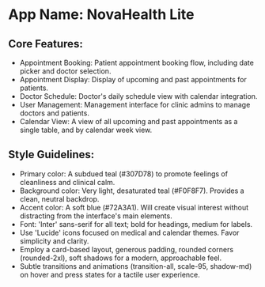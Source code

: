 # **App Name**: NovaHealth Lite

## Core Features:

- Appointment Booking: Patient appointment booking flow, including date picker and doctor selection.
- Appointment Display: Display of upcoming and past appointments for patients.
- Doctor Schedule: Doctor's daily schedule view with calendar integration.
- User Management: Management interface for clinic admins to manage doctors and patients.
- Calendar View: A view of all upcoming and past appointments as a single table, and by calendar week view.

## Style Guidelines:

- Primary color: A subdued teal (#307D78) to promote feelings of cleanliness and clinical calm.
- Background color: Very light, desaturated teal (#F0F8F7). Provides a clean, neutral backdrop.
- Accent color: A soft blue (#72A3A1). Will create visual interest without distracting from the interface's main elements.
- Font: 'Inter' sans-serif for all text; bold for headings, medium for labels.
- Use 'Lucide' icons focused on medical and calendar themes. Favor simplicity and clarity.
- Employ a card-based layout, generous padding, rounded corners (rounded-2xl), soft shadows for a modern, approachable feel.
- Subtle transitions and animations (transition-all, scale-95, shadow-md) on hover and press states for a tactile user experience.